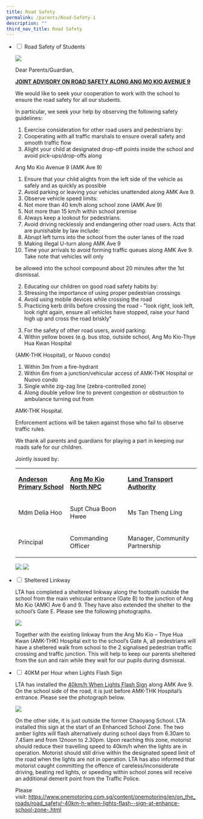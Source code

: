```yaml
---
title: Road Safety
permalink: /parents/Road-Safety-1
description: ""
third_nav_title: Road Safety
---
```

<ul class="jekyllcodex_accordion">
  <li>
    <input type="checkbox" id="accordion1">
    <label for="accordion1">Road Safety of Students</label>
    <div>
      <p>
				
![](/images/roadsafety.jpg)

<p>Dear Parents/Guardian,</p>
<p><strong><u>JOINT ADVISORY ON ROAD SAFETY ALONG ANG MO KIO AVENUE 9</u></strong></p>
<p>We would like to seek your cooperation to work with the school to ensure the road safety for all our students.&nbsp;</p>
<p>In particular, we seek your help by observing the following safety guidelines:</p>
<ol>
<li>Exercise consideration for other road users and pedestrians by:</li>
<li>Cooperating with all traffic marshals to ensure overall safety and smooth traffic flow</li>
<li>Alight your child at designated drop-off points inside the school and avoid pick-ups/drop-offs along&nbsp;</li>
</ol>
<p> Ang Mo Kio Avenue 9 (AMK Ave 9)</p>
<ol>
<li>Ensure that your child alights from the left side of the vehicle as safely and as quickly as possible</li>
<li>Avoid parking or leaving your vehicles unattended along AMK Ave 9.&nbsp;</li>
<li>Observe vehicle speed limits:</li>
<li>Not more than 40 km/h along school zone (AMK Ave 9)</li>
<li>Not more than 15 km/h within school premise</li>
<li>Always keep a lookout for pedestrians.</li>
<li>Avoid driving recklessly and endangering other road users. Acts that are punishable by law include:&nbsp;</li>
<li>Abrupt left turns into the school from the outer lanes of the road&nbsp;</li>
<li>Making illegal U-turn along AMK Ave 9</li>
<li>Time your arrivals to avoid forming traffic queues along AMK Ave 9. Take note that vehicles will only&nbsp;</li>
</ol>
<p> be allowed into the school compound about 20 minutes after the 1st dismissal.</p>
<ol start="2">
<li>Educating our children on good road safety habits by:</li>
<li>Stressing the importance of using proper pedestrian crossings</li>
<li>Avoid using mobile devices while crossing the road</li>
<li>Practicing kerb drills before crossing the road - "look right, look left, look right again, ensure all vehicles have stopped, raise your hand high up and cross the road briskly"</li>
</ol>
<ol start="3">
<li>For the safety of other road users, avoid parking:</li>
<li>Within yellow boxes (e.g. bus stop, outside school, Ang Mo Kio-Thye Hua Kwan Hospital&nbsp;</li>
</ol>
<p> (AMK-THK Hospital), or Nuovo condo)</p>
<ol>
<li>Within 3m from a fire-hydrant</li>
<li>Within 6m from a junction/vehicular access of AMK-THK Hospital or Nuovo condo</li>
<li>Single white zig-zag line (zebra-controlled zone)</li>
<li>Along double yellow line to prevent congestion or obstruction to ambulance turning out from</li>
</ol>
<p> AMK-THK Hospital.</p>
<p>Enforcement actions will be taken against those who fail to observe traffic rules.&nbsp;</p>
<p>We thank all parents and guardians for playing a part in keeping our roads safe for our children.</p>
<p>Jointly issued by:</p>
<table>
<tbody>
<tr>
<td width="168">
<p><strong><u>Anderson Primary School</u></strong></p>
</td>
<td width="176">
<p><strong><u>Ang Mo Kio North NPC</u></strong></p>
</td>
<td width="268">
<p><strong><u>Land Transport Authority</u></strong></p>
</td>
</tr>
<tr>
<td width="168">
<p>Mdm Delia Hoo</p>
</td>
<td width="176">
<p>Supt Chua Boon Hwee</p>
</td>
<td width="268">
<p>Ms Tan Theng Ling</p>
</td>
</tr>
<tr>
<td width="168">
<p>Principal</p>
</td>
<td width="176">
<p>Commanding Officer</p>
</td>
<td width="268">
<p>Manager, Community Partnership</p>
</td>
</tr>
</tbody>
</table>

![](/images/Road%20safety%20depends%20on%20me.png)
![](/images/3%20step%20kerb%20drill%202018.png)</p>
    </div>
	</li>
  <li>
    <input type="checkbox" id="accordion2">
    <label for="accordion2">Sheltered Linkway</label>
    <div>
      <p><p>LTA has completed a sheltered linkway along the footpath outside the school from the main vehicular entrance (Gate B) to the junction of Ang Mo Kio (AMK) Ave 6 and 9. They have also extended the shelter to the school&rsquo;s Gate E.&nbsp;Please see the following photographs.</p>

![](/images/Shelter%20and%20Gate%20E.jpg)

<p>Together with the existing linkway from the Ang Mo Kio – Thye Hua Kwan (AMK-THK) Hospital exit to the school’s Gate A, all pedestrians will have a sheltered walk from school to the 2 signalised pedestrian traffic crossing and traffic junction.  This will help to keep our parents sheltered from the sun and rain while they wait for our pupils during dismissal. </p>
    </div>
	</li>  
  <li>
    <input type="checkbox" id="accordion3">
    <label for="accordion3">40KM per Hour when Lights Flash Sign</label>
    <div>
      <p>LTA has installed the&nbsp;<a href="https://andersonpri.moe.edu.sg/qql/slot/u471/Road%20Safety/LTA_40WLFSign.pdf" target="_blank" rel="noopener">40km/h When Lights Flash Sign</a>&nbsp;along AMK Ave 9. On the school side of the road, it is just before AMK-THK Hospital&rsquo;s entrance. Please see the photograph below.</p>

![](/images/40kmh.jpg)

<p>On the other side, it is just outside the former Chaoyang School. LTA installed this sign at the start of an Enhanced School Zone. The two amber lights will flash alternatively during school days from 6.30am to 7.45am and from 12noon to 2.30pm. Upon reaching this zone, motorist should reduce their travelling speed to 40km/h when the lights are in operation. Motorist should still drive within the designated speed limit of the road when the lights are not in operation. LTA has also informed that motorist caught committing the offence of careless/inconsiderate driving, beating red lights, or speeding within school zones will receive an additional demerit point from the Traffic Police.&nbsp;</p>
<p>Please visit:&nbsp;<a href="https://www.onemotoring.com.sg/content/onemotoring/en/on_the_roads/road_safety/-40km-h-when-lights-flash--sign-at-enhance-school-zone-.html" target="_blank" rel="noopener">https://www.onemotoring.com.sg/content/onemotoring/en/on_the_roads/road_safety/-40km-h-when-lights-flash--sign-at-enhance-school-zone-.html</a></p>
    </div>
	</li>
</ul>